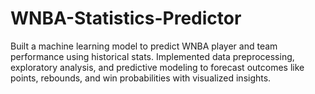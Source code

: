 # WNBA-Statistics-Predictor
Built a machine learning model to predict WNBA player and team performance using historical stats. Implemented data preprocessing, exploratory analysis, and predictive modeling to forecast outcomes like points, rebounds, and win probabilities with visualized insights.
